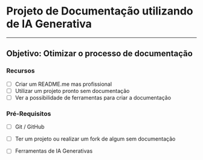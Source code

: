 # Projeto de Documentação utilizando de IA Generativa
---
## Objetivo: Otimizar o processo de documentação

### Recursos
- [ ] Criar um README.me mas profissional
- [ ] Utilizar um projeto pronto sem documentação
- [ ] Ver a possibilidade de ferramentas para criar a documentação

### Pré-Requisitos
- [ ] Git / GitHub
- [ ] Ter um projeto ou realizar um fork de algum sem documentação
- [ ] Ferramentas de IA Generativas 

